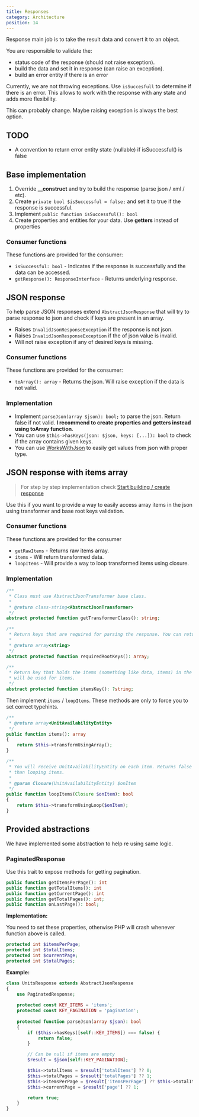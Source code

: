 ```yaml
---
title: Responses
category: Architecture
position: 14
---
```


Response main job is to take the result data and convert it to an object.

You are responsible to validate the:

- status code of the response (should not raise exception).
- build the data and set it in response (can raise an exception).
- build an error entity if there is an error

Currently, we are not throwing exceptions. Use `isSuccesfull` to determine if there is an error. This allows
to work with the response with any state and adds more flexibility.

<alert>

This can probably change. Maybe raising exception is always the best option.

</alert>

## TODO

- A convention to return error entity state (nullable) if isSuccessful() is false

## Base implementation

1. Override **__construct** and try to build the response (parse json / xml / etc).
2. Create `private bool $isSuccessful = false;` and set it to true if the response is successful.
3. Implement `public function isSuccessful(): bool`
4. Create properties and entities for your data. Use **getters** instead of properties

### Consumer functions

These functions are provided for the consumer:

- `isSuccessful: bool` - Indicates if the response is successfully and the data can be accessed.
- `getResponse(): ResponseInterface` - Returns underlying response.

## JSON response

To help parse JSON responses extend `AbstractJsonResponse` that will try to parse response to json and check if keys are
present in an array.

- Raises `InvalidJsonResponseException` if the response is not json.
- Raises `InvalidJsonResponseException` if the of json value is invalid.
- Will not raise exception if any of desired keys is missing.

### Consumer functions

These functions are provided for the consumer:

- `toArray(): array` - Returns the json. Will raise exception if the data is not valid.

### Implementation

- Implement `parseJson(array $json): bool;` to parse the json. Return false if not valid. **I recommend to create
  properties and getters instead using toArray function**.
- You can use `$this->hasKeys(json: $json, keys: [...]): bool` to check if the array contains given keys.
- You can use [WorksWithJson](/architecture/utils#workswithjson) to easily get values from json with proper type.

## JSON response with items array

> For step by step implementation check  [Start building / create response](/start-building/create-response)

Use this if you want to provide a way to easily access array items in the json using transformer and base root keys
validation.

### Consumer functions

These functions are provided for the consumer

- `getRawItems` - Returns raw items array.
- `items` - Will return transformed data.
- `loopItems` - Will provide a way to loop transformed items using closure.

### Implementation

```php
/**
 * Class must use AbstractJsonTransformer base class.
 *
 * @return class-string<AbstractJsonTransformer>
 */
abstract protected function getTransformerClass(): string;

/**
 * Return keys that are required for parsing the response. You can return and empty data.
 *
 * @return array<string>
 */
abstract protected function requiredRootKeys(): array;

/**
 * Return key that holds the items (something like data, items) in the root json data. If you return null root json
 * will be used for items.
 */
abstract protected function itemsKey(): ?string;
```

Then implement `items` / `loopItems`. These methods are only to force you to set correct typehints.

```php
/**
 * @return array<UnitAvailabilityEntity>
 */
public function items(): array
{
    return $this->transformUsingArray();
}

/**
 * You will receive UnitAvailabilityEntity on each item. Returns false if items are empty. Faster
 * than looping items.
 *
 * @param Closure(UnitAvailabilityEntity) $onItem
 */
public function loopItems(Closure $onItem): bool
{
    return $this->transformUsingLoop($onItem);
}
```

## Provided abstractions

We have implemented some abstraction to help re using same logic.

### PaginatedResponse

Use this trait to expose methods for getting pagination.

```php
public function getItemsPerPage(): int
public function getTotalItems(): int
public function getCurrentPage(): int
public function getTotalPages(): int;
public function onLastPage(): bool;
```

**Implementation:**

You need to set these properties, otherwise PHP will crash whenever function above is called.

```php
protected int $itemsPerPage;
protected int $totalItems;
protected int $currentPage;
protected int $totalPages;
```

**Example:**

```php
class UnitsResponse extends AbstractJsonResponse
{
    use PaginatedResponse;
    
    protected const KEY_ITEMS = 'items';
    protected const KEY_PAGINATION = 'pagination';
    
    protected function parseJson(array $json): bool
    {
        if ($this->hasKeys([self::KEY_ITEMS]) === false) {
            return false;
        }

        // Can be null if items are empty
        $result = $json[self::KEY_PAGINATION];

        $this->totalItems = $result['totalItems'] ?? 0;
        $this->totalPages = $result['totalPages'] ?? 1;
        $this->itemsPerPage = $result['itemsPerPage'] ?? $this->totalItems;
        $this->currentPage = $result['page'] ?? 1;

        return true;
    }
}
```


